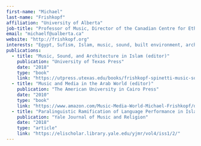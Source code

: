 ```yaml
---
first-name: "Michael"
last-name: "Frishkopf"
affiliation: "University of Alberta"
job-title: "Professor of Music, Director of the Canadian Centre for Ethnomusicology"
email: "michaelf@ualberta.ca"
website: "http://frishkopf.org"
interests: "Egypt, Sufism, Islam, music, sound, built environment, architecture"
publications:
  - title: "Music, Sound, and Architecture in Islam (editor)"
    publication: "University of Texas Press"
    date: "2018"
    type: "book"
    link: "https://utpress.utexas.edu/books/frishkopf-spinetti-music-sound-and-architecture-in-islam"
  - title: "Music and Media in the Arab World (editor)"
    publication: "The American University in Cairo Press"
    date: "2010"
    type: "book"
    link: "https://www.amazon.com/Music-Media-World-Michael-Frishkopf/dp/9774162935"
  - title: "Paralinguistic Ramification of Language Performance in Islamic Ritual"
    publication: "Yale Journal of Music and Religion"
    date: "2018"
    type: "article"
    link: "https://elischolar.library.yale.edu/yjmr/vol4/iss1/2/"
---
```

